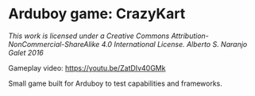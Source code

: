 Arduboy game: CrazyKart
====
*This work is licensed under a Creative Commons Attribution-NonCommercial-ShareAlike 4.0 International License. Alberto S. Naranjo Galet 2016*

Gameplay video: https://youtu.be/ZatDIv40GMk

Small game built for Arduboy to test capabilities and frameworks.


